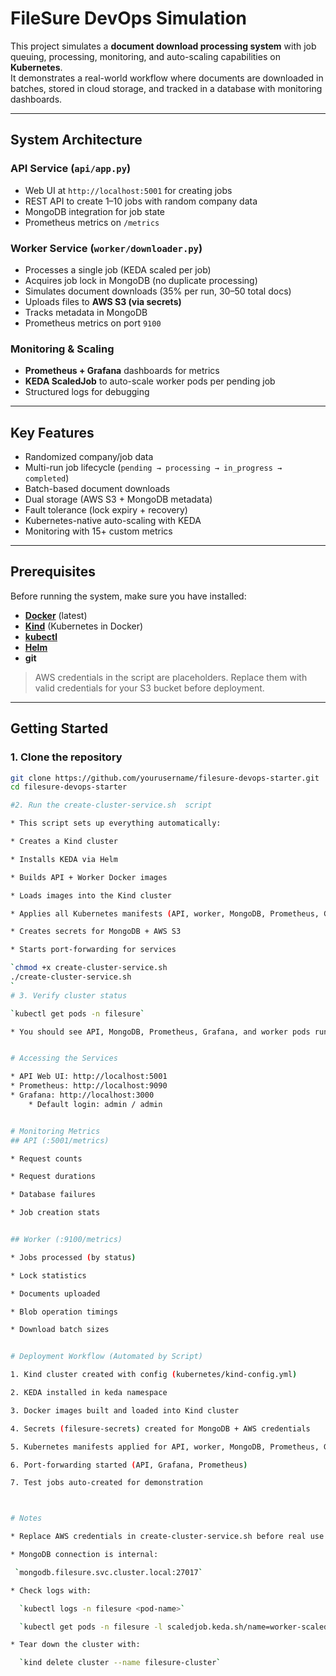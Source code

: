 # FileSure DevOps Simulation

This project simulates a **document download processing system** with job queuing, processing, monitoring, and auto-scaling capabilities on **Kubernetes**.  
It demonstrates a real-world workflow where documents are downloaded in batches, stored in cloud storage, and tracked in a database with monitoring dashboards.

---

## System Architecture

### **API Service (`api/app.py`)**
- Web UI at `http://localhost:5001` for creating jobs  
- REST API to create 1–10 jobs with random company data  
- MongoDB integration for job state  
- Prometheus metrics on `/metrics`

### **Worker Service (`worker/downloader.py`)**
- Processes a single job (KEDA scaled per job)  
- Acquires job lock in MongoDB (no duplicate processing)  
- Simulates document downloads (35% per run, 30–50 total docs)  
- Uploads files to **AWS S3 (via secrets)**  
- Tracks metadata in MongoDB  
- Prometheus metrics on port `9100`

### **Monitoring & Scaling**
- **Prometheus + Grafana** dashboards for metrics  
- **KEDA ScaledJob** to auto-scale worker pods per pending job  
- Structured logs for debugging  

---

##  Key Features
- Randomized company/job data  
- Multi-run job lifecycle (`pending → processing → in_progress → completed`)  
- Batch-based document downloads  
- Dual storage (AWS S3 + MongoDB metadata)  
- Fault tolerance (lock expiry + recovery)  
- Kubernetes-native auto-scaling with KEDA  
- Monitoring with 15+ custom metrics  

---

##  Prerequisites

Before running the system, make sure you have installed:

- **[Docker](https://docs.docker.com/get-docker/)** (latest)  
- **[Kind](https://kind.sigs.k8s.io/)** (Kubernetes in Docker)  
- **[kubectl](https://kubernetes.io/docs/tasks/tools/)**  
- **[Helm](https://helm.sh/docs/intro/install/)**  
- **git**  

>  AWS credentials in the script are placeholders. Replace them with valid credentials for your S3 bucket before deployment.  

---

##  Getting Started

### 1. Clone the repository
```bash
git clone https://github.com/yourusername/filesure-devops-starter.git
cd filesure-devops-starter

#2. Run the create-cluster-service.sh  script

* This script sets up everything automatically:

* Creates a Kind cluster

* Installs KEDA via Helm

* Builds API + Worker Docker images

* Loads images into the Kind cluster

* Applies all Kubernetes manifests (API, worker, MongoDB, Prometheus, Grafana, exporters)

* Creates secrets for MongoDB + AWS S3

* Starts port-forwarding for services

`chmod +x create-cluster-service.sh
./create-cluster-service.sh
`
# 3. Verify cluster status

`kubectl get pods -n filesure`

* You should see API, MongoDB, Prometheus, Grafana, and worker pods running.


# Accessing the Services

* API Web UI: http://localhost:5001
* Prometheus: http://localhost:9090
* Grafana: http://localhost:3000
    * Default login: admin / admin


# Monitoring Metrics
## API (:5001/metrics)

* Request counts

* Request durations

* Database failures

* Job creation stats


## Worker (:9100/metrics)

* Jobs processed (by status)

* Lock statistics

* Documents uploaded

* Blob operation timings

* Download batch sizes


# Deployment Workflow (Automated by Script)

1. Kind cluster created with config (kubernetes/kind-config.yml)

2. KEDA installed in keda namespace

3. Docker images built and loaded into Kind cluster

4. Secrets (filesure-secrets) created for MongoDB + AWS credentials

5. Kubernetes manifests applied for API, worker, MongoDB, Prometheus, Grafana, exporters

6. Port-forwarding started (API, Grafana, Prometheus)

7. Test jobs auto-created for demonstration



# Notes

* Replace AWS credentials in create-cluster-service.sh before real use

* MongoDB connection is internal:

 `mongodb.filesure.svc.cluster.local:27017`

* Check logs with:

  `kubectl logs -n filesure <pod-name>`

  `kubectl get pods -n filesure -l scaledjob.keda.sh/name=worker-scaledjob -w`

* Tear down the cluster with:

  `kind delete cluster --name filesure-cluster`